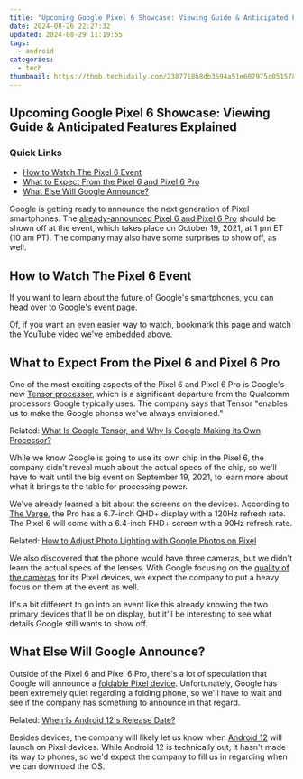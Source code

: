 ```yaml
---
title: "Upcoming Google Pixel 6 Showcase: Viewing Guide & Anticipated Features Explained"
date: 2024-08-26 22:27:32
updated: 2024-08-29 11:19:55
tags:
  - android
categories:
  - tech
thumbnail: https://thmb.techidaily.com/2387718b8db3694a51e607975c051578189e680f7a1c2f8254d28fdbdf702989.jpg
---
```


## Upcoming Google Pixel 6 Showcase: Viewing Guide & Anticipated Features Explained

### Quick Links

* [How to Watch The Pixel 6 Event](https://tiktok-clips.techidaily.com/new-pinpointing-your-unique-tiktok-tagline/)
* [What to Expect From the Pixel 6 and Pixel 6 Pro](https://ai-voice.techidaily.com/updated-best-narrator-voice-generators-for-2024/)
* [What Else Will Google Announce?](https://ai-driven-video-production.techidaily.com/new-the-ultimate-guide-to-time-lapse-apps-for-mobile-phones/)

 Google is getting ready to announce the next generation of Pixel smartphones. The [already-announced Pixel 6 and Pixel 6 Pro](https://android-pokemon-go.techidaily.com/in-2024-best-pokemons-for-pvp-matches-in-pokemon-go-for-oppo-reno-10-5g-drfone-by-drfone-virtual-android/) should be shown off at the event, which takes place on October 19, 2021, at 1 pm ET (10 am PT). The company may also have some surprises to show off, as well.

##  How to Watch The Pixel 6 Event

 If you want to learn about the future of Google's smartphones, you can head over to [Google's event page](https://pixelevent.withgoogle.com/).

 Of, if you want an even easier way to watch, bookmark this page and watch the YouTube video we've embedded above.

##  What to Expect From the Pixel 6 and Pixel 6 Pro

 One of the most exciting aspects of the Pixel 6 and Pixel 6 Pro is Google's new [Tensor processor](https://howto.techidaily.com/8-ultimate-fixes-for-google-play-your-xiaomi-redmi-k70-pro-isnt-compatible-drfone-by-drfone-fix-android-problems-fix-android-problems/), which is a significant departure from the Qualcomm processors Google typically uses. The company says that Tensor "enables us to make the Google phones we've always envisioned."

Related: [What Is Google Tensor, and Why Is Google Making its Own Processor?](https://howto.techidaily.com/8-ultimate-fixes-for-google-play-your-xiaomi-redmi-k70-pro-isnt-compatible-drfone-by-drfone-fix-android-problems-fix-android-problems/) 

 While we know Google is going to use its own chip in the Pixel 6, the company didn't reveal much about the actual specs of the chip, so we'll have to wait until the big event on September 19, 2021, to learn more about what it brings to the table for processing power.

 We've already learned a bit about the screens on the devices. According to [The Verge](https://www.theverge.com/2021/8/2/22605094/google-pixel-6-pro-tensor-processor-specs-ai-ml?scrolla=5eb6d68b7fedc32c19ef33b4), the Pro has a 6.7-inch QHD+ display with a 120Hz refresh rate. The Pixel 6 will come with a 6.4-inch FHD+ screen with a 90Hz refresh rate.

Related: [How to Adjust Photo Lighting with Google Photos on Pixel](https://win11.techidaily.com/speedy-surge-troubleshoot-for-a-swift-windows-11/) 

 We also discovered that the phone would have three cameras, but we didn't learn the actual specs of the lenses. With Google focusing on the [quality of the cameras](https://win11.techidaily.com/speedy-surge-troubleshoot-for-a-swift-windows-11/) for its Pixel devices, we expect the company to put a heavy focus on them at the event as well.

 It's a bit different to go into an event like this already knowing the two primary devices that'll be on display, but it'll be interesting to see what details Google still wants to show off.

##  What Else Will Google Announce?

 Outside of the Pixel 6 and Pixel 6 Pro, there's a lot of speculation that Google will announce a [foldable Pixel device](https://facebook-video-content.techidaily.com/new-in-2024-is-it-possible-to-watch-fb-videos-on-tv/). Unfortunately, Google has been extremely quiet regarding a folding phone, so we'll have to wait and see if the company has something to announce in that regard.

Related: [When Is Android 12's Release Date?](https://some-skills.techidaily.com/new-top-5-budget-friendly-pinterest-video-grabs/) 

 Besides devices, the company will likely let us know when [Android 12](https://some-skills.techidaily.com/new-top-5-budget-friendly-pinterest-video-grabs/) will launch on Pixel devices. While Android 12 is technically out, it hasn't made its way to phones, so we'd expect the company to fill us in regarding when we can download the OS.

<ins class="adsbygoogle"
     style="display:block"
     data-ad-format="autorelaxed"
     data-ad-client="ca-pub-7571918770474297"
     data-ad-slot="1223367746"></ins>



<ins class="adsbygoogle"
     style="display:block"
     data-ad-client="ca-pub-7571918770474297"
     data-ad-slot="8358498916"
     data-ad-format="auto"
     data-full-width-responsive="true"></ins>
